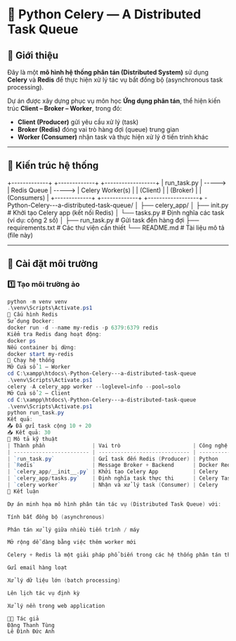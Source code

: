 # 🧩 Python Celery — A Distributed Task Queue

## 📘 Giới thiệu
Đây là một **mô hình hệ thống phân tán (Distributed System)** sử dụng **Celery** và **Redis** để thực hiện xử lý tác vụ bất đồng bộ (asynchronous task processing).

Dự án được xây dựng phục vụ môn học **Ứng dụng phân tán**, thể hiện kiến trúc **Client – Broker – Worker**, trong đó:
- **Client (Producer)** gửi yêu cầu xử lý (task)
- **Broker (Redis)** đóng vai trò hàng đợi (queue) trung gian
- **Worker (Consumer)** nhận task và thực hiện xử lý ở tiến trình khác

---

## 🧠 Kiến trúc hệ thống

+-------------+ +-------------+ +------------------+
| run_task.py | -----> | Redis Queue | -----> | Celery Worker(s) |
| (Client) | | (Broker) | | (Consumers) |
+-------------+ +-------------+ +------------------+
-Python-Celery---a-distributed-task-queue/
│
├── celery_app/
│ ├── init.py # Khởi tạo Celery app (kết nối Redis)
│ └── tasks.py # Định nghĩa các task (ví dụ: cộng 2 số)
│
├── run_task.py # Gửi task đến hàng đợi
├── requirements.txt # Các thư viện cần thiết
└── README.md # Tài liệu mô tả (file này)

---

## 🧰 Cài đặt môi trường

### 1️⃣ Tạo môi trường ảo
```powershell
python -m venv venv
.\venv\Scripts\Activate.ps1
🧩 Cấu hình Redis
Sử dụng Docker:
docker run -d --name my-redis -p 6379:6379 redis
Kiểm tra Redis đang hoạt động:
docker ps
Nếu container bị dừng:
docker start my-redis
🚀 Chạy hệ thống
Mở Cửa sổ 1 – Worker
cd C:\xampp\htdocs\-Python-Celery---a-distributed-task-queue
.\venv\Scripts\Activate.ps1
celery -A celery_app worker --loglevel=info --pool=solo
Mở Cửa sổ 2 – Client
cd C:\xampp\htdocs\-Python-Celery---a-distributed-task-queue
.\venv\Scripts\Activate.ps1
python run_task.py
Kết quả:
📤 Đã gửi task cộng 10 + 20
📥 Kết quả: 30
📄 Mô tả kỹ thuật
| Thành phần               | Vai trò                       | Công nghệ    |
| ------------------------ | ----------------------------- | ------------ |
| `run_task.py`            | Gửi task đến Redis (Producer) | Python       |
| `Redis`                  | Message Broker + Backend      | Docker Redis |
| `celery_app/__init__.py` | Khởi tạo Celery App           | Celery       |
| `celery_app/tasks.py`    | Định nghĩa task thực thi      | Celery Task  |
| `celery worker`          | Nhận và xử lý task (Consumer) | Celery       |
🧠 Kết luận

Dự án minh họa mô hình phân tán tác vụ (Distributed Task Queue) với:

Tính bất đồng bộ (asynchronous)

Phân tán xử lý giữa nhiều tiến trình / máy

Mở rộng dễ dàng bằng việc thêm worker mới

Celery + Redis là một giải pháp phổ biến trong các hệ thống phân tán thực tế như:

Gửi email hàng loạt

Xử lý dữ liệu lớn (batch processing)

Lên lịch tác vụ định kỳ

Xử lý nền trong web application

👨‍💻 Tác giả
Đặng Thanh Tùng 
Lê Đình Đức Anh
